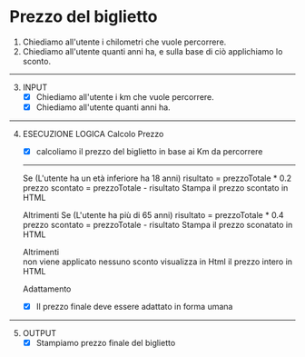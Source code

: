 # Prezzo del biglietto

1. Chiediamo all'utente i chilometri che vuole percorrere.
2. Chiediamo all'utente quanti anni ha, e sulla base di ciò applichiamo lo sconto.
---
3. INPUT 
   - [x] Chiediamo all'utente i km che vuole percorrere.
   - [x] Chiediamo all'utente quanti anni ha.
---
4. ESECUZIONE LOGICA
    Calcolo Prezzo
   - [x] calcoliamo il prezzo del biglietto in base ai Km da percorrere
    ---
     Se (L'utente ha un età inferiore ha 18 anni)
            risultato = prezzoTotale * 0.2 
            prezzo scontato = prezzoTotale - risultato
            Stampa il prezzo scontato in HTML
     
     Altrimenti Se (L'utente ha più di 65 anni) 
            risultato = prezzoTotale * 0.4
            prezzo scontato = prezzoTotale - risultato
            Stampa il prezzo sconatato in HTML
            

     Altrimenti              
            non viene applicato nessuno sconto
            visualizza in Html il prezzo intero in HTML
    
    Adattamento
    - [x] Il prezzo finale deve essere adattato in forma umana

    
        
---

5. OUTPUT
    - [x] Stampiamo prezzo finale del biglietto
